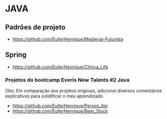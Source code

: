 # JAVA

## Padrões de projeto

- https://github.com/EullerHenrique/Medieval-Futurista

## Spring

- https://github.com/EullerHenrique/Clinica_Life

### Projetos do bootcamp Everis New Talents #2 Java
Obs: Em comparação aos projetos originais, adicionei diversos comentários explicativos para solidificar o meu aprendizado.

- https://github.com/EullerHenrique/Person_Api
- https://github.com/EullerHenrique/Beer_Stock
